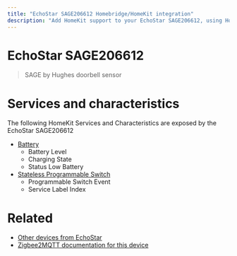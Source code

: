 ```yaml
---
title: "EchoStar SAGE206612 Homebridge/HomeKit integration"
description: "Add HomeKit support to your EchoStar SAGE206612, using Homebridge, Zigbee2MQTT and homebridge-z2m."
---
```

<!---
This file has been GENERATED using src/docgen/docgen.ts
DO NOT EDIT THIS FILE MANUALLY!
-->
# EchoStar SAGE206612
> SAGE by Hughes doorbell sensor


# Services and characteristics
The following HomeKit Services and Characteristics are exposed by
the EchoStar SAGE206612

* [Battery](../../battery.md)
  * Battery Level
  * Charging State
  * Status Low Battery
* [Stateless Programmable Switch](../../action.md)
  * Programmable Switch Event
  * Service Label Index


# Related
* [Other devices from EchoStar](../index.md#echostar)
* [Zigbee2MQTT documentation for this device](https://www.zigbee2mqtt.io/devices/SAGE206612.html)